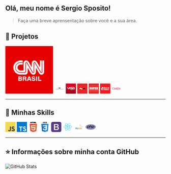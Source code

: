 ## Olá, meu nome é <strong>Sergio Sposito!</strong>

> Faça uma breve aprensentação sobre você e a sua área.

## 🔭 Projetos

<code><img height="150" src="https://github.com/sergiosposito-fullstack/sergiosposito-fullstack/blob/main/cnn.png" alt="CNN"/></code>
<code><img height="32" src="https://github.com/sergiosposito-fullstack/sergiosposito-fullstack/blob/main/cnnviagem.png" alt="CNN Viagem Gastronomia"/></code>
<code><img height="32" src="https://github.com/sergiosposito-fullstack/sergiosposito-fullstack/blob/main/veja.png" alt="Veja"/></code>
<code><img height="32" src="https://github.com/sergiosposito-fullstack/sergiosposito-fullstack/blob/main/quatro-rodas.png" alt="Quatro Rodas"/></code>
<code><img height="32" src="https://github.com/sergiosposito-fullstack/sergiosposito-fullstack/blob/main/super.png" alt="Superinteressante"/></code>
<code><img height="32" src="https://github.com/sergiosposito-fullstack/sergiosposito-fullstack/blob/main/guia.png" alt="Guia do Estudante"/></code>
<code><img height="32" src="https://github.com/sergiosposito-fullstack/sergiosposito-fullstack/blob/main/capricho.png" alt="Capricho"/></code>

--------------

## 🚀 Minhas Skills

<code><img height="32" src="https://raw.githubusercontent.com/github/explore/80688e429a7d4ef2fca1e82350fe8e3517d3494d/topics/javascript/javascript.png" alt="Javascript"/></code>
<code><img height="32" src="https://raw.githubusercontent.com/github/explore/80688e429a7d4ef2fca1e82350fe8e3517d3494d/topics/typescript/typescript.png" alt="Typescript"/></code>
<code><img height="32" src="https://raw.githubusercontent.com/github/explore/80688e429a7d4ef2fca1e82350fe8e3517d3494d/topics/html/html.png" alt="HTML5"/></code>
<code><img height="32" src="https://raw.githubusercontent.com/github/explore/80688e429a7d4ef2fca1e82350fe8e3517d3494d/topics/css/css.png" alt="CSS"/></code>
<code><img height="32" src="https://raw.githubusercontent.com/github/explore/80688e429a7d4ef2fca1e82350fe8e3517d3494d/topics/bootstrap/bootstrap.png" alt="Bootstrap"/></code>
<code><img height="32" src="https://raw.githubusercontent.com/github/explore/80688e429a7d4ef2fca1e82350fe8e3517d3494d/topics/react/react.png" alt="React"/></code>
<code><img height="32" src="https://raw.githubusercontent.com/github/explore/80688e429a7d4ef2fca1e82350fe8e3517d3494d/topics/mysql/mysql.png" alt="MySQL"/></code>
<code><img height="32" src="https://raw.githubusercontent.com/github/explore/80688e429a7d4ef2fca1e82350fe8e3517d3494d/topics/php/php.png" alt="php"/></code>

<!-- <code><img height="32" src="https://raw.githubusercontent.com/github/explore/80688e429a7d4ef2fca1e82350fe8e3517d3494d/topics/angular/angular.png" alt="Angular"/></code> -->
<!-- <code><img height="32" src="https://raw.githubusercontent.com/github/explore/80688e429a7d4ef2fca1e82350fe8e3517d3494d/topics/nodejs/nodejs.png" alt="Nodejs"/></code> -->
---

## ⭐ Informações sobre minha conta GitHub
![GitHub Stats](https://github-readme-stats.vercel.app/api?username=sergiosposito-fullstack&show_icons=true)
